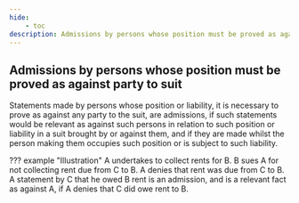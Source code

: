 ```yaml
---
hide:
    - toc
description: Admissions by persons whose position must be proved as against party to suit
---
```


## Admissions by persons whose position must be proved as against party to suit

Statements made by persons whose position or liability, it is necessary to prove as against any party to the suit, are admissions, if such statements would be relevant as against such persons in relation to such position or liability in a suit brought by or against them, and if they are made whilst the person making them occupies such position or is subject to such liability.

??? example "Illustration"
    A undertakes to collect rents for B. B sues A for not collecting rent due from C to B. A denies that rent was due from C to B. A statement by C that he owed B rent is an admission, and is a relevant fact as against A, if A denies that C did owe rent to B.
